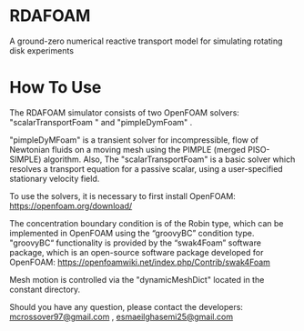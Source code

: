 # RDAFOAM
A ground-zero numerical reactive transport model for simulating rotating disk experiments

# How To Use
The RDAFOAM simulator consists of two OpenFOAM solvers: "scalarTransportFoam " and "pimpleDymFoam" . 

"pimpleDyMFoam" is a transient solver for incompressible, flow of Newtonian fluids on a moving mesh using the PIMPLE (merged PISO-SIMPLE) algorithm. Also, The "scalarTransportFoam" is a basic solver which resolves a transport equation for a passive scalar, using a user-specified stationary velocity field. 

To use the solvers, it is necessary to first install OpenFOAM: 
https://openfoam.org/download/

The concentration boundary condition is of the Robin type, which can be implemented in OpenFOAM using the “groovyBC” condition type. "groovyBC“ functionality is provided by the “swak4Foam” software package, which is an open-source software package developed for OpenFOAM: 
https://openfoamwiki.net/index.php/Contrib/swak4Foam

Mesh motion is controlled via the "dynamicMeshDict" located in the constant directory.

Should you have any question, please contact the developers: mcrossover97@gmail.com , esmaeilghasemi25@gmail.com
